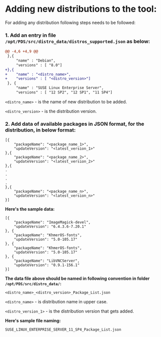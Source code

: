 # Adding new distributions to the tool:

For adding any distribution following steps needs to be followed:

### 1. Add an entry in file `/opt/PDS/src/distro_data/distros_supported.json` as below:
```diff
@@ -4,6 +4,9 @@
 },{
     "name" : "Debian",
     "versions" : [ "8.0"]
+},{
+    "name" : "<distro_name>",
+    "versions" : [ "<distro_version>"]
 }, {
     "name" : "SUSE Linux Enterprise Server",
     "versions" : [ "12 SP2", "12 SP1", "11 SP4"]
```
`<distro_name>` - is the name of new distribution to be added.

`<distro_version>` - is the distribution version.

### 2. Add data of available packages in JSON format, for the distribution, in below format:
```
[{
    "packageName": "<package_name_1>",
    "updateVersion": "<latest_version_1>"
},{
    "packageName": "<package_name_2>",
    "updateVersion": "<latest_version_2>"
},{
.
.
.
.
},{
    "packageName": "<package_name_n>",
    "updateVersion": "<latest_version_n>"
}]
```

**Here's the sample data:**

```
[{
    "packageName": "ImageMagick-devel",
    "updateVersion": "6.4.3.6-7.20.1"
}, {
    "packageName": "KhmerOS-fonts",
    "updateVersion": "5.0-105.17"
}, {
    "packageName": "KhmerOS-fonts",
    "updateVersion": "5.0-105.17"
}, {
    "packageName": "LibVNCServer",
    "updateVersion": "0.9.1-156.1"
}]
```

**The data file above should be named in following convention in folder `/opt/PDS/src/distro_data/`:**

    <distro_name>_<distro_version>_Package_List.json

`<distro_name>` - is distribution name in upper case.

`<distro_version_1>` - is the distribution version that gets added.

**Here's sample file naming:**

    SUSE_LINUX_ENTERPRISE_SERVER_11_SP4_Package_List.json

